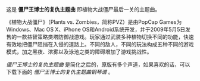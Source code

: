 

这是 **僵尸王博士的复仇主题曲** 即植物大战僵尸最后一关的主题曲。

《植物大战僵尸》（Plants vs. Zombies，简称PVZ）是由PopCap Games为Windows、Mac OS X、iPhone
OS和Android系统开发，并于2009年5月5日发售的一款益智策略类塔防御战游戏。玩家通过武装多种植物切换不同的功能，快速有效地把僵尸阻挡在入侵的道路上。不同的敌人，不同的玩法构成五种不同的游戏模式，加之黑夜、浓雾以及泳池之类的障碍增加了游戏挑战性。

_僵尸王博士的复仇主题曲_ 是简化之后的，原版有多个声道，如果喜欢的话，可以下载下面的 _僵尸王博士的复仇主题曲钢琴谱_ 。

